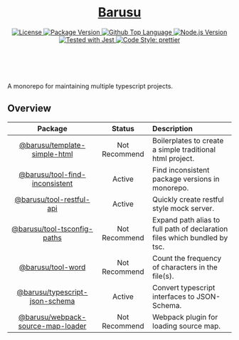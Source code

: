 <header>
  <h1 align="center">
    <a href="https://github.com/guanghechen/barusu#readme">Barusu</a>
  </h1>
  <div align="center">
    <a href="#license">
      <img
        alt="License"
        src="https://img.shields.io/github/license/guanghechen/barusu"
      />
    </a>
    <a href="https://github.com/guanghechen/barusu/tags">
      <img
        alt="Package Version"
        src="https://img.shields.io/github/v/tag/guanghechen/barusu?include_prereleases&sort=semver"
      />
    </a>
    <a href="https://github.com/guanghechen/barusu/search?l=typescript">
      <img
        alt="Github Top Language"
        src="https://img.shields.io/github/languages/top/guanghechen/barusu"
      />
    </a>
    <a href="https://github.com/nodejs/node">
      <img
        alt="Node.js Version"
        src="https://img.shields.io/node/v/@barusu/chalk-logger"
      />
    </a>
    <a href="https://github.com/facebook/jest">
      <img
        alt="Tested with Jest"
        src="https://img.shields.io/badge/tested_with-jest-9c465e.svg"
      />
    </a>
    <a href="https://github.com/prettier/prettier">
      <img
        alt="Code Style: prettier"
        src="https://img.shields.io/badge/code_style-prettier-ff69b4.svg?style=flat-square"
      />
    </a>
  </div>
</header>
<br/>


A monorepo for maintaining multiple typescript projects.

## Overview

Package                               | Status        | Description
:------------------------------------:|:-------------:|:--------------------------------------
[@barusu/template-simple-html][]      | Not Recommend | Boilerplates to create a simple traditional html project.
[@barusu/tool-find-inconsistent][]    | Active        | Find inconsistent package versions in monorepo.
[@barusu/tool-restful-api][]          | Active        | Quickly create restful style mock server.
[@barusu/tool-tsconfig-paths][]       | Not Recommend | Expand path alias to full path of declaration files which bundled by tsc.
[@barusu/tool-word][]                 | Not Recommend | Count the frequency of characters in the file(s).
[@barusu/typescript-json-schema][]    | Active        | Convert typescript interfaces to JSON-Schema.
[@barusu/webpack-source-map-loader][] | Not Recommend | Webpack plugin for loading source map.


[@barusu/template-simple-html]: https://github.com/guanghechen/barusu/tree/main/packages/template-simple-hml#readme
[@barusu/tool-find-inconsistent]: https://github.com/guanghechen/barusu/tree/main/packages/find-inconsistent#readme
[@barusu/tool-restful-api]: https://github.com/guanghechen/barusu/tree/main/packages/restful-api#readme
[@barusu/tool-tsconfig-paths]: https://github.com/guanghechen/barusu/tree/main/packages/tsconfig-paths#readme
[@barusu/tool-word]: https://github.com/guanghechen/barusu/tree/main/packages/word#readme
[@barusu/typescript-json-schema]: https://github.com/guanghechen/barusu/tree/main/packages/typescript-json-schema#readme
[@barusu/webpack-source-map-loader]: https://github.com/guanghechen/barusu/tree/main/packages/webpack-source-map-loader#readme
